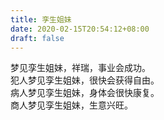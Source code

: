 ```yaml
---
title: 孪生姐妹
date: 2020-02-15T20:54:12+08:00
draft: false
---
```


梦见孪生姐妹，祥瑞，事业会成功。<br>
犯人梦见孪生姐妹，很快会获得自由。<br>
病人梦见孪生姐妹，身体会很快康复。<br>
商人梦见孪生姐妹，生意兴旺。<br>

